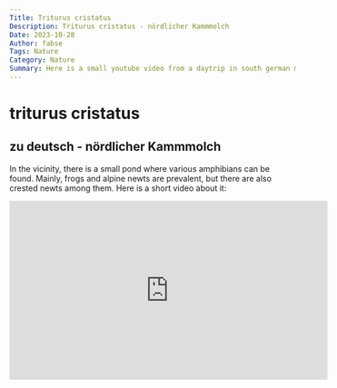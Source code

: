 ```yaml
---
Title: Triturus cristatus
Description: Triturus cristatus - nördlicher Kammmolch
Date: 2023-10-28
Author: fabse
Tags: Nature
Category: Nature
Summary: Here is a small youtube video from a daytrip in south german mountains
---
```


# triturus cristatus
## zu deutsch - nördlicher Kammmolch

In the vicinity, there is a small pond where various amphibians can be found. Mainly, frogs and alpine newts are prevalent, but there are also crested newts among them. Here is a short video about it:


<iframe width="560" height="315" src="https://www.youtube.com/watch?v=A7-zk8xn5jE" frameborder="0" allowfullscreen></iframe>